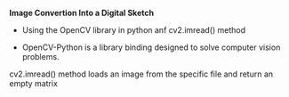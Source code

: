 **Image Convertion Into a Digital Sketch**

* Using the OpenCV library in python anf cv2.imread() method

* OpenCV-Python is a library binding designed to solve computer vision problems.


cv2.imread() method loads an image from the specific file and return an empty matrix